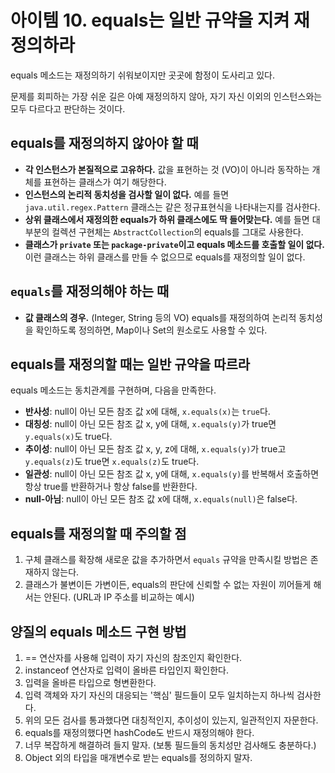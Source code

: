 # 아이템 10. equals는 일반 규약을 지켜 재정의하라

equals 메소드는 재정의하기 쉬워보이지만 곳곳에 함정이 도사리고 있다.

문제를 회피하는 가장 쉬운 길은 아예 재정의하지 않아, 자기 자신 이외의 인스턴스와는 모두 다르다고 판단하는 것이다.

## equals를 재정의하지 않아야 할 때

- **각 인스턴스가 본질적으로 고유하다.** 값을 표현하는 것 (VO)이 아니라 동작하는 개체를 표현하는 클래스가 여기 해당한다.
- **인스턴스의 논리적 동치성을 검사할 일이 없다.** 예를 들면 `java.util.regex.Pattern` 클래스는 같은 정규표현식을 나타내는지를 검사한다.
- **상위 클래스에서 재정의한 equals가 하위 클래스에도 딱 들어맞는다.** 예를 들면 대부분의 컬렉션 구현체는 `AbstractCollection`의 equals를 그대로 사용한다.
- **클래스가 `private` 또는 `package-private`이고 equals 메소드를 호출할 일이 없다.** 이런 클래스는 하위 클래스를 만들 수 없으므로 equals를 재정의할 일이 없다.

## `equals`를 재정의해야 하는 때

- **값 클래스의 경우.** (Integer, String 등의 VO) equals를 재정의하여 논리적 동치성을 확인하도록 정의하면, Map이나 Set의 원소로도 사용할 수 있다.

## equals를 재정의할 때는 일반 규약을 따르라

equals 메소드는 동치관계를 구현하며, 다음을 만족한다.

- **반사성**: null이 아닌 모든 참조 값 x에 대해, `x.equals(x)`는 `true`다.
- **대칭성**: null이 아닌 모든 참조 값 x, y에 대해, `x.equals(y)`가 true면 `y.equals(x)`도 true다.
- **추이성**: null이 아닌 모든 참조 값 x, y, z에 대해, `x.equals(y)`가 true고 `y.equals(z)`도 true면 `x.equals(z)`도 true다.
- **일관성**: null이 아닌 모든 참조 값 x, y에 대해, `x.equals(y)`를 반복해서 호출하면 항상 true를 반환하거나 항상 false를 반환한다.
- **null-아님**: null이 아닌 모든 참조 값 x에 대해, `x.equals(null)`은 false다.

## equals를 재정의할 때 주의할 점

1. 구체 클래스를 확장해 새로운 값을 추가하면서 `equals` 규약을 만족시킬 방법은 존재하지 않는다.
2. 클래스가 불변이든 가변이든, equals의 판단에 신뢰할 수 없는 자원이 끼어들게 해서는 안된다. (URL과 IP 주소를 비교하는 예시)

## 양질의 equals 메소드 구현 방법

1. == 연산자를 사용해 입력이 자기 자신의 참조인지 확인한다.
2. instanceof 연산자로 입력이 올바른 타입인지 확인한다.
3. 입력을 올바른 타입으로 형변환한다.
4. 입력 객체와 자기 자신의 대응되는 '핵심' 필드들이 모두 일치하는지 하나씩 검사한다.
5. 위의 모든 검사를 통과했다면 대칭적인지, 추이성이 있는지, 일관적인지 자문한다.
6. equals를 재정의했다면 hashCode도 반드시 재정의해야 한다.
7. 너무 복잡하게 해결하려 들지 말자. (보통 필드들의 동치성만 검사해도 충분하다.)
8. Object 외의 타입을 매개변수로 받는 equals를 정의하지 말자.
